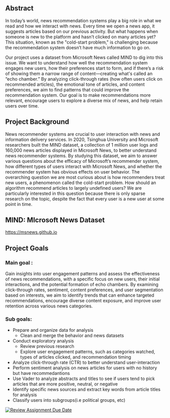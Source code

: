 ## Abstract
In today’s world, news recommendation systems play a big role in what we read and how we interact with news. Every time we open a news app, it suggests articles based on our previous activity. But what happens when someone is new to the platform and hasn’t clicked on many articles yet? This situation, known as the "cold-start problem," is challenging because the recommendation system doesn’t have much information to go on.

Our project uses a dataset from Microsoft News called MIND to dig into this issue. We want to understand how well the recommendation system engages new users, how their preferences start to form, and if there’s a risk of showing them a narrow range of content—creating what's called an “echo chamber.” By analyzing click-through rates (how often users click on recommended articles), the emotional tone of articles, and content preferences, we aim to find patterns that could improve the recommendation system. Our goal is to make recommendations more relevant, encourage users to explore a diverse mix of news, and help retain users over time.


## Project Background
News recommender systems are crucial to user interaction with news and information delivery services. In 2020, Tsinghua University and Microsoft researchers built the MIND dataset, a collection of 1 million user logs and 160,000 news articles displayed in Microsoft News, to better understand news recommender systems. By studying this dataset, we aim to answer various questions about the efficacy of Microsoft’s recommender system, how different types of users interact with Microsoft News, and whether the recommender system has obvious effects on user behavior. The overarching question we are most curious about is how recommenders treat new users, a phenomenon called the cold-start problem. How should an algorithm recommend articles to largely undefined users? We are particularly interested in this question because there is only sparse research on the topic, despite the fact that every user is a new user at some point in time. 

## MIND: MIcrosoft News Dataset
https://msnews.github.io

## Project Goals

### Main goal :
Gain insights into user engagement patterns and assess the effectiveness of news recommendations, with a specific focus on new users, their initial interactions, and the potential formation of echo chambers. By examining click-through rates, sentiment, content preferences, and user segmentation based on interests, we aim to identify trends that can enhance targeted recommendations, encourage diverse content exposure, and improve user retention across various news categories.

### Sub goals:
* Prepare and organize data for analysis
  * Clean and merge the behavior and news datasets
* Conduct exploratory analysis
  * Review previous research
  *  Explore user engagement patterns, such as categories watched, types of articles clicked, and recommendation timing
*  Analyze click-through rate (CTR) to better understand user-interaction
*  Perform sentiment analysis on news articles for users with no history but have recommedantions
  * Use Vader to analyze abstracts and titles to see if users tend to pick articles that are more positive, neutral, or negative
* Identify specific news sources and extract key words from article titles for analysis
* Classify users into subgroups(i.e political groups, etc)



[![Review Assignment Due Date](https://classroom.github.com/assets/deadline-readme-button-22041afd0340ce965d47ae6ef1cefeee28c7c493a6346c4f15d667ab976d596c.svg)](https://classroom.github.com/a/EqWXl6Ay)

